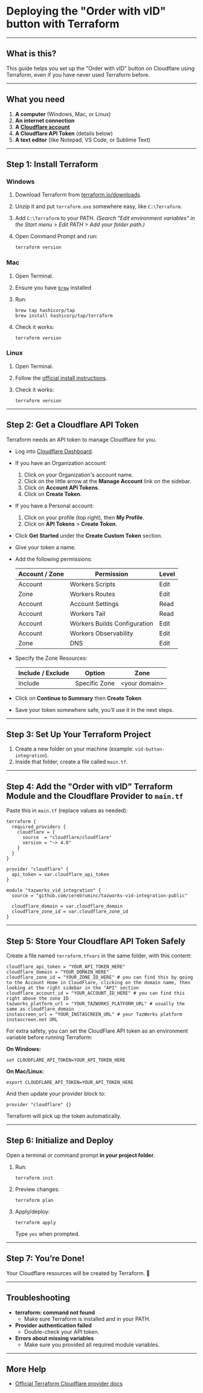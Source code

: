 # Deploying the "Order with vID" button with Terraform

---

## What is this?

This guide helps you set up the "Order with vID" button on Cloudflare using Terraform, even if you have never used Terraform before.

---

## What you need

1. **A computer** (Windows, Mac, or Linux)
2. **An internet connection**
3. **A [Cloudflare account](https://dash.cloudflare.com/sign-up)**
4. **A Cloudflare API Token** (details below)
5. **A text editor** (like Notepad, VS Code, or Sublime Text)

---

## Step 1: Install Terraform

### Windows

1. Download Terraform from [terraform.io/downloads](https://www.terraform.io/downloads).
2. Unzip it and put `terraform.exe` somewhere easy, like `C:\Terraform`.
3. Add `C:\Terraform` to your PATH.
   *(Search "Edit environment variables" in the Start menu > Edit PATH > Add your folder path.)*
4. Open Command Prompt and run:

   ```
   terraform version
   ```

### Mac

1. Open Terminal.
2. Ensure you have [`brew`](https://brew.sh/) installed
3. Run:

   ```
   brew tap hashicorp/tap
   brew install hashicorp/tap/terraform
   ```
4. Check it works:

   ```
   terraform version
   ```

### Linux

1. Open Terminal.
2. Follow the [official install instructions](http://developer.hashicorp.com/terraform/install#linux).
3. Check it works:

   ```
   terraform version
   ```

---

## Step 2: Get a Cloudflare API Token

Terraform needs an API token to manage Cloudflare for you.

-  Log into [Cloudflare Dashboard](https://dash.cloudflare.com/).
-  If you have an Organization account:
    1. Click on your Organization's account name.
    2. Click on the little arrow at the **Manage Account** link on the sidebar.
    3. Click on **Account API Tokens**.
    4. Click on **Create Token**.
-  If you have a Personal account:
    1. Click on your profile (top right), then **My Profile**.
    2. Click on **API Tokens** > **Create Token**.

- Click **Get Started** under the **Create Custom Token** section.
- Give your token a name.
- Add the following permissions:

  | Account / Zone | Permission                   | Level |
  |----------------|------------------------------|-------|
  | Account        | Workers Scripts              | Edit  |
  | Zone           | Workers Routes               | Edit  |
  | Account        | Account Settings             | Read  |
  | Account        | Workers Tail                 | Read  |
  | Account        | Workers Builds Configuration | Edit  |
  | Account        | Workers Observability        | Edit  |
  | Zone           | DNS                          | Edit  |

- Specify the Zone Resources:

  | Include / Exclude | Option              | Zone             |
  |-------------------|---------------------|------------------|
  | Include           | Specific Zone       | \<your domain\>  |

- Click on **Continue to Summary** then **Create Token**
- Save your token somewhere safe, you’ll use it in the next steps.

---

## Step 3: Set Up Your Terraform Project

1. Create a new folder on your machine (example: `vid-button-integration`).
2. Inside that folder, create a file called `main.tf`.

---

## Step 4: Add the "Order with vID" Terraform Module and the Cloudflare Provider to `main.tf`

Paste this in `main.tf` (replace values as needed):

```hcl
terraform {
  required_providers {
    cloudflare = {
      source  = "cloudflare/cloudflare"
      version = "~> 4.0"
    }
  }
}

provider "cloudflare" {
  api_token = var.cloudflare_api_token
}

module "tazworks_vid_integration" {
  source = "github.com/cerebruminc/tazworks-vid-integration-public"

  cloudflare_domain = var.cloudflare_domain
  cloudflare_zone_id = var.cloudflare_zone_id
}
```

---

## Step 5: Store Your Cloudflare API Token Safely

Create a file named `terraform.tfvars` in the same folder, with this content:

```
cloudflare_api_token = "YOUR_API_TOKEN_HERE"
cloudflare_domain = "YOUR_DOMAIN_HERE"
cloudflare_zone_id = "YOUR_ZONE_ID_HERE" # you can find this by going to the Account Home in CloudFlare, clicking on the domain name, then looking at the right sidebar in the "API" section
cloudflare_account_id = "YOUR_ACCOUNT_ID_HERE" # you can find this right above the zone ID
tazworks_platform_url = "YOUR_TAZWORKS_PLATFORM_URL" # usually the same as cloudflare_domain
instascreen_url = "YOUR_INSTASCREEN_URL" # your TazWorks platform instascreen.net URL

```

For extra safety, you can set the CloudFlare API token as an environment variable before running Terraform:

**On Windows:**

```
set CLOUDFLARE_API_TOKEN=YOUR_API_TOKEN_HERE
```

**On Mac/Linux:**

```
export CLOUDFLARE_API_TOKEN=YOUR_API_TOKEN_HERE
```

And then update your provider block to:

```hcl
provider "cloudflare" {}
```

Terraform will pick up the token automatically.

---

## Step 6: Initialize and Deploy

Open a terminal or command prompt **in your project folder**.

1. Run:

   ```
   terraform init
   ```

2. Preview changes:

   ```
   terraform plan
   ```

3. Apply/deploy:

   ```
   terraform apply
   ```

   Type `yes` when prompted.

---

## Step 7: You’re Done!

Your Cloudflare resources will be created by Terraform. 🎉

---

## Troubleshooting

- **terraform: command not found**
  - Make sure Terraform is installed and in your PATH.
- **Provider authentication failed**
  - Double-check your API token.
- **Errors about missing variables**
  - Make sure you provided all required module variables.

---

## More Help

* [Official Terraform Cloudflare provider docs](https://registry.terraform.io/providers/cloudflare/cloudflare/latest/docs)
